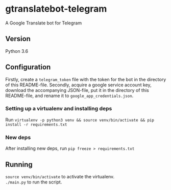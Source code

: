 # gtranslatebot-telegram
A Google Translate bot for Telegram

## Version
Python 3.6

## Configuration
Firstly, create a `telegram_token` file with the token for the bot in
the directory of this README-file.
Secondly, acquire a google service account key, download the
accompanying JSON-file, put it in the directory of this README-file,
and rename it to `google_app_credentials.json`.

### Setting up a virtualenv and installing deps
Run `virtualenv -p python3 venv && source venv/bin/activate && pip install -r requirements.txt`

### New deps
After installing new deps, run `pip freeze > requirements.txt`

## Running
`source venv/bin/activate` to activate the virtualenv.<br>
`./main.py` to run the script.

